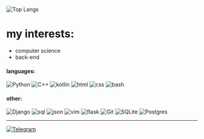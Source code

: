 ![Top Langs](https://github-readme-stats.vercel.app/api/top-langs/?username=L0puh&layout=donut&hide_title=true&langs_count=5&hide=c&bg_color=0D1117&border_radius=0&text_color=EDEDED&hide_border=true)
# my interests:
- computer science 
- back-end 
#### languages:
![Python](https://img.shields.io/badge/python-3670A0?style=for-the-badge&logo=python&logoColor=979BBD&color=333542)
![C++](https://img.shields.io/badge/c++-%2300599C.svg?style=for-the-badge&logo=c%2B%2B&logoColor=979BBD&color=333542)
![kotlin](https://img.shields.io/badge/-kotlin-3A3A3A?style=for-the-badge&logo=kotlin&logoColor=979BBD&color=333542)
![html](https://img.shields.io/badge/HTML5-E34F26?style=for-the-badge&logo=html5&&logoColor=979BBD&color=333542)
![css](https://img.shields.io/badge/CSS3-1572B6?style=for-the-badge&logo=css3&logoColor=979BBD&color=333542)
![bash](https://img.shields.io/badge/Shell_Script-121011?style=for-the-badge&logo=gnu-bash&logoColor=979BBD&color=333542)
#### other:
![Django](https://img.shields.io/badge/-Django-3A3A3A?style=for-the-badge&logo=Django&logoColor=979BBD&color=333542)
![sql](https://img.shields.io/badge/-sql-3A3A3A?style=for-the-badge&logo=mysql&logoColor=979BBD&color=333542)
![json](https://img.shields.io/badge/json-5E5C5C?style=for-the-badge&logo=json&logoColor=979BBD&color=333542)
![vim](https://img.shields.io/badge/VIM-%2311AB00.svg?&style=for-the-badge&logo=vim&logoColor=979BBD&color=333542)
![flask](https://img.shields.io/badge/Flask-000000?style=for-the-badge&logo=flask&logoColor=979BBD&color=333542)
![Git](https://img.shields.io/badge/git-%23F05033.svg?style=for-the-badge&logo=git&logoColor=979BBD&color=333542)
![SQLite](https://img.shields.io/badge/sqlite-%2307405e.svg?style=for-the-badge&logo=sqlite&logoColor=979BBD&color=333542)
![Postgres](https://img.shields.io/badge/postgres-%23316192.svg?style=for-the-badge&logo=postgresql&logoColor=979BBD&color=333542)

---
[![Telegram](https://img.shields.io/badge/Telegram-Contact_me-2CA5E0?style=for-the-badge&logo=telegram&logoColor=979BBD&color=40424F&labelColor=333542)](https://t.me/l1opuh)

